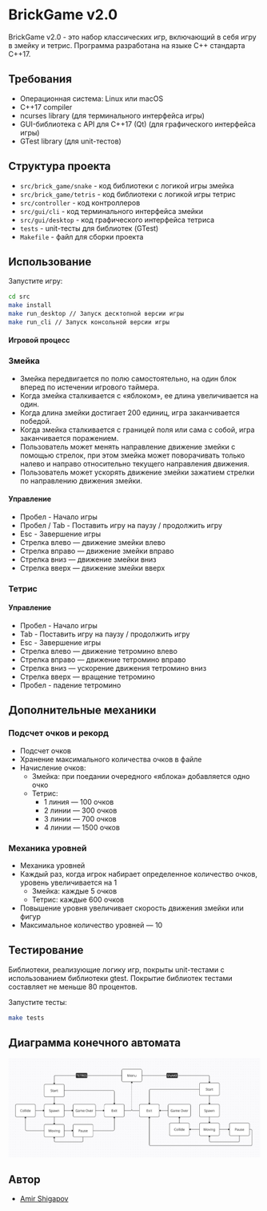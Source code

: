 # BrickGame v2.0

BrickGame v2.0 - это набор классических игр, включающий в себя игру в змейку и тетрис. Программа разработана на языке C++ стандарта C++17.

## Требования

- Операционная система: Linux или macOS
- C++17 compiler
- ncurses library (для терминального интерфейса игры)
- GUI-библиотека с API для C++17 (Qt) (для графического интерфейса игры)
- GTest library (для unit-тестов)

## Структура проекта

- `src/brick_game/snake` - код библиотеки с логикой игры змейка
- `src/brick_game/tetris` - код библиотеки с логикой игры тетрис
- `src/controller` - код контроллеров
- `src/gui/cli` - код терминального интерфейса змейки
- `src/gui/desktop` - код графического интерфейса тетриса
- `tests` - unit-тесты для библиотек (GTest)
- `Makefile` - файл для сборки проекта

## Использование

Запустите игру:
```bash
cd src
make install
make run_desktop // Запуск десктопной версии игры
make run_cli // Запуск консольной версии игры
```

#### Игровой процесс

### Змейка
- Змейка передвигается по полю самостоятельно, на один блок вперед по истечении игрового таймера.
- Когда змейка сталкивается с «яблоком», ее длина увеличивается на один.
- Когда длина змейки достигает 200 единиц, игра заканчивается победой.
- Когда змейка сталкивается с границей поля или сама с собой, игра заканчивается поражением.
- Пользователь может менять направление движение змейки с помощью стрелок, при этом змейка может поворачивать только налево и направо относительно текущего направления движения.
- Пользователь может ускорять движение змейки зажатием стрелки по направлению движения змейки.

#### Управление

- Пробел - Начало игры
- Пробел / Tab - Поставить игру на паузу / продолжить игру
- Esc - Завершение игры
- Стрелка влево — движение змейки влево
- Стрелка вправо — движение змейки вправо
- Стрелка вниз — движение змейки вниз
- Стрелка вверх — движение змейки вверх

### Тетрис

#### Управление

- Пробел - Начало игры
- Tab - Поставить игру на паузу / продолжить игру
- Esc - Завершение игры
- Стрелка влево — движение тетромино влево
- Стрелка вправо — движение тетромино вправо
- Стрелка вниз — ускорение движения тетромино вниз
- Стрелка вверх — вращение тетромино
- Пробел - падение тетромино

## Дополнительные механики

### Подсчет очков и рекорд

- Подсчет очков
- Хранение максимального количества очков в файле
- Начисление очков:
    - Змейка: при поедании очередного «яблока» добавляется одно очко
    - Тетрис:
        - 1 линия — 100 очков
        - 2 линии — 300 очков
        - 3 линии — 700 очков
        - 4 линии — 1500 очков

### Механика уровней

- Механика уровней
- Каждый раз, когда игрок набирает определенное количество очков, уровень увеличивается на 1
    - Змейка: каждые 5 очков
    - Тетрис: каждые 600 очков
- Повышение уровня увеличивает скорость движения змейки или фигур
- Максимальное количество уровней — 10

## Тестирование

Библиотеки, реализующие логику игр, покрыты unit-тестами с использованием библиотеки gtest. Покрытие библиотек тестами составляет не меньше 80 процентов.

Запустите тесты:
```bash
make tests
```

## Диаграмма конечного автомата

![fsm](dvi/img/fsm.png)

## Автор

- [Amir Shigapov](https://github.com/amirshig)
